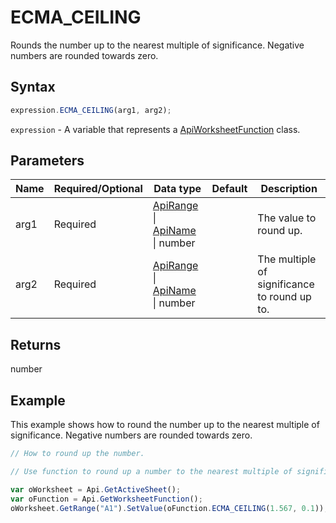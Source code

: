 # ECMA_CEILING

Rounds the number up to the nearest multiple of significance. Negative numbers are rounded towards zero.

## Syntax

```javascript
expression.ECMA_CEILING(arg1, arg2);
```

`expression` - A variable that represents a [ApiWorksheetFunction](../ApiWorksheetFunction.md) class.

## Parameters

| **Name** | **Required/Optional** | **Data type** | **Default** | **Description** |
| ------------- | ------------- | ------------- | ------------- | ------------- |
| arg1 | Required | [ApiRange](../../ApiRange/ApiRange.md) \| [ApiName](../../ApiName/ApiName.md) \| number |  | The value to round up. |
| arg2 | Required | [ApiRange](../../ApiRange/ApiRange.md) \| [ApiName](../../ApiName/ApiName.md) \| number |  | The multiple of significance to round up to. |

## Returns

number

## Example

This example shows how to round the number up to the nearest multiple of significance. Negative numbers are rounded towards zero.

```javascript editor-xlsx
// How to round up the number.

// Use function to round up a number to the nearest multiple of significance.

var oWorksheet = Api.GetActiveSheet();
var oFunction = Api.GetWorksheetFunction();
oWorksheet.GetRange("A1").SetValue(oFunction.ECMA_CEILING(1.567, 0.1));
```
